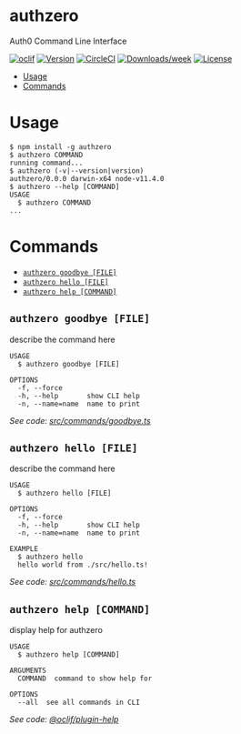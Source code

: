 authzero
========

Auth0 Command Line Interface

[![oclif](https://img.shields.io/badge/cli-oclif-brightgreen.svg)](https://oclif.io)
[![Version](https://img.shields.io/npm/v/authzero.svg)](https://npmjs.org/package/authzero)
[![CircleCI](https://circleci.com/gh/dmark/authzero/tree/master.svg?style=shield)](https://circleci.com/gh/dmark/authzero/tree/master)
[![Downloads/week](https://img.shields.io/npm/dw/authzero.svg)](https://npmjs.org/package/authzero)
[![License](https://img.shields.io/npm/l/authzero.svg)](https://github.com/dmark/authzero/blob/master/package.json)

<!-- toc -->
* [Usage](#usage)
* [Commands](#commands)
<!-- tocstop -->
# Usage
<!-- usage -->
```sh-session
$ npm install -g authzero
$ authzero COMMAND
running command...
$ authzero (-v|--version|version)
authzero/0.0.0 darwin-x64 node-v11.4.0
$ authzero --help [COMMAND]
USAGE
  $ authzero COMMAND
...
```
<!-- usagestop -->
# Commands
<!-- commands -->
* [`authzero goodbye [FILE]`](#authzero-goodbye-file)
* [`authzero hello [FILE]`](#authzero-hello-file)
* [`authzero help [COMMAND]`](#authzero-help-command)

## `authzero goodbye [FILE]`

describe the command here

```
USAGE
  $ authzero goodbye [FILE]

OPTIONS
  -f, --force
  -h, --help       show CLI help
  -n, --name=name  name to print
```

_See code: [src/commands/goodbye.ts](https://github.com/dmark/authzero/blob/v0.0.0/src/commands/goodbye.ts)_

## `authzero hello [FILE]`

describe the command here

```
USAGE
  $ authzero hello [FILE]

OPTIONS
  -f, --force
  -h, --help       show CLI help
  -n, --name=name  name to print

EXAMPLE
  $ authzero hello
  hello world from ./src/hello.ts!
```

_See code: [src/commands/hello.ts](https://github.com/dmark/authzero/blob/v0.0.0/src/commands/hello.ts)_

## `authzero help [COMMAND]`

display help for authzero

```
USAGE
  $ authzero help [COMMAND]

ARGUMENTS
  COMMAND  command to show help for

OPTIONS
  --all  see all commands in CLI
```

_See code: [@oclif/plugin-help](https://github.com/oclif/plugin-help/blob/v2.1.4/src/commands/help.ts)_
<!-- commandsstop -->
